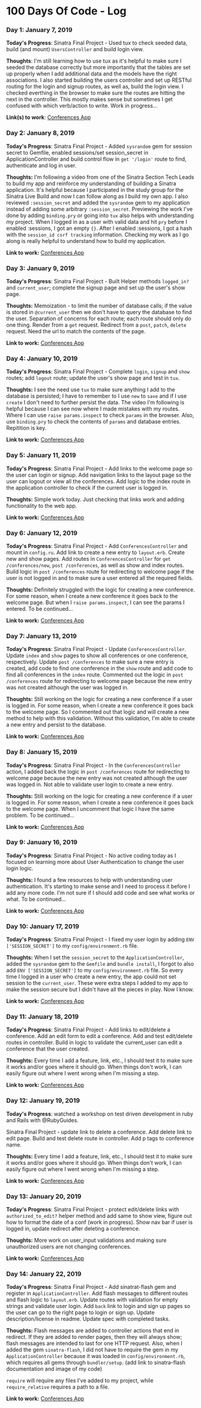 # 100 Days Of Code - Log

### Day 1: January 7, 2019 
**Today's Progress**: Sinatra Final Project - Used tux to check seeded data, build (and mount) `UsersController` and build login view.

**Thoughts**: I'm still learning how to use tux as it's helpful to make sure I seeded the database correctly but more importantly that the tables are set up properly when I add additional data and the models have the right associations. I also started building the users controller and set up RESTful routing for the login and signup routes, as well as, build the login view. I checked everthing in the browser to make sure the routes are hitting the next in the controller. This mostly makes sense but sometimes I get confused with which verb/action to write. Work in progress...

**Link(s) to work**: [Conferences App](https://github.com/AlwinaO/conferences)

### Day 2: January 8, 2019

**Today's Progress**: Sinatra Final Project - Added `sysrandom` gem for session secret to Gemfile, enabled sessions/set session_secret in ApplicationController and build control flow in `get '/login'` route to find, authenticate and log in user.

**Thoughts:** I'm following a video from one of the Sinatra Section Tech Leads to build my app and reinforce my understanding of building a Sinatra application. It's helpful because I participated in the study group for the Sinatra Live Build and now I can follow along as I build my own app. I also reviewed `:session_secret` and added the `sysrandom` gem to my application instead of adding some arbitrary `:session_secret`. Previewing the work I've done by adding `binding.pry` or going into `tux` also helps with understanding my project. When I logged in as a user with valid data and hit `pry` before I enabled :sessions, I got an empty `{}`. After I enabled :sessions, I got a hash with the `session_id csrf tracking` information. Checking my work as I go along is really helpful to understand how to build my application.

**Link to work:** [Conferences App](https://github.com/AlwinaO/conferences)

### Day 3: January 9, 2019

**Today's Progress**: Sinatra Final Project - Built Helper methods `logged_in?` and `current_user`; complete the signup page and set up the user's show page.

**Thoughts:** Memoization - to limit the number of database calls; if the value is stored in `@current_user` then we don't have to query the database to find the user. Separation of concerns for each route; each route should only do one thing. Render from a `get` request. Redirect from a `post`, `patch`, `delete` request. Need the url to match the contents of the page.

**Link to work:** [Conferences App](https://github.com/AlwinaO/conferences)

### Day 4: January 10, 2019

**Today's Progress**: Sinatra Final Project - Complete `login`, `signup` and `show` routes; add `logout` route; update the user's show page and test in `tux`.

**Thoughts:** I see the need use `tux` to make sure anything I add to the database is persisted; I have to remember to I use `new` to `save` and if I use `create` I don't need to further persist the data. The video I'm following is helpful because I can see now where I made mistakes with my routes. Where I can use `raise params.inspect` to check `params` in the browser. Also, use `binding.pry` to check the contents of `params` and database entries. Repitition is key.

**Link to work:** [Conferences App](https://github.com/AlwinaO/conferences)

### Day 5: January 11, 2019

**Today's Progress**: Sinatra Final Project - Add links to the welcome page so the user can login or signup. Add navigation links to the layout page so the user can logout or view all the conferences. Add logic to the index route in the application controller to check if the current user is logged in. 

**Thoughts:** Simple work today. Just checking that links work and adding functionality to the web app.

**Link to work:** [Conferences App](https://github.com/AlwinaO/conferences)

### Day 6: January 12, 2019

**Today's Progress**: Sinatra Final Project - Add `ConferencesController` and mount in `config.ru`. Add link to create a new entry to `layout.erb`. Create new and show pages. Add routes in `ConferencesController` for `get /conferences/new`, `post /conferences`, as well as show and index routes. Build logic in `post /conferences` route for redirecting to welcome page if the user is not logged in and to make sure a user entered all the required fields.  

**Thoughts:** Definitely struggled with the logic for creating a new conference. For some reason, when I create a new conference it goes back to the welcome page. But when I `raise params.inspect`, I can see the params I entered. To be continued...

**Link to work:** [Conferences App](https://github.com/AlwinaO/conferences)

### Day 7: January 13, 2019

**Today's Progress**: Sinatra Final Project - Update `ConferencesController`. Update `index` and `show` pages to show all conferences or one conference, respectively. Update `post /conferences` to make sure a new entry is created, add code to find one conference in the `show` route and add code to find all conferences in the `index` route. Commented out the logic in `post /conferences` route for redirecting to welcome page because the new entry was not created although the user was logged in.  

**Thoughts:** Still working on the logic for creating a new conference if a user is logged in. For some reason, when I create a new conference it goes back to the welcome page. So I commented out that logic and will create a new method to help with this validation. Without this validation, I'm able to create a new entry and persist to the database.

**Link to work:** [Conferences App](https://github.com/AlwinaO/conferences)

### Day 8: January 15, 2019

**Today's Progress**: Sinatra Final Project - In the `ConferencesController` action, I added back the logic in `post /conferences` route for redirecting to welcome page because the new entry was not created although the user was logged in.  Not able to validate user login to create a new entry.

**Thoughts:** Still working on the logic for creating a new conference if a user is logged in. For some reason, when I create a new conference it goes back to the welcome page. When I uncomment that logic I have the same problem. To be continued...

**Link to work:** [Conferences App](https://github.com/AlwinaO/conferences)

### Day 9: January 16, 2019

**Today's Progress**: Sinatra Final Project - No active coding today as I focused on learning more about User Authentication to change the user login logic.

**Thoughts:** I found a few resources to help with understanding user authentication. It's starting to make sense and I need to process it before I add any more code. I'm not sure if I should add code and see what works or what. To be continued...

**Link to work:** [Conferences App](https://github.com/AlwinaO/conferences)

### Day 10: January 17, 2019

**Today's Progress**: Sinatra Final Project - I fixed my user login by adding `ENV ['SESSION_SECRET']` to my `config/environment.rb` file. 

**Thoughts:** When I set the `session_secret` to the `ApplicationController`, added the `sysrandom` gem to the `Gemfile` and `bundle install`, I forgot to also add `ENV ['SESSION_SECRET']` to my `config/environment.rb` file. So every time I logged in a user who create a new entry, the app could not set session to the `current_user`. These were extra steps I added to my app to make the session secure but I didn't have all the pieces in play. Now I know.

**Link to work:** [Conferences App](https://github.com/AlwinaO/conferences)

### Day 11: January 18, 2019

**Today's Progress**: Sinatra Final Project - Add links to edit/delete a conference. Add an edit form to edit a conference. Add and test edit/delete routes in controller. Build in logic to validate the current_user can edit a conference that the user created. 

**Thoughts:** Every time I add a feature, link, etc., I should test it to make sure it works and/or goes where it should go. When things don't work, I can easily figure out where I went wrong when I'm missing a step.

**Link to work:** [Conferences App](https://github.com/AlwinaO/conferences)

### Day 12: January 19, 2019

**Today's Progress**: watched a workshop on test driven development in ruby and Rails with @RubyGuides. 

Sinatra Final Project - update link to delete a conference. Add delete link to edit page. Build and test delete route in controller. Add p tags to conference name.

**Thoughts:** Every time I add a feature, link, etc., I should test it to make sure it works and/or goes where it should go. When things don't work, I can easily figure out where I went wrong when I'm missing a step.

**Link to work:** [Conferences App](https://github.com/AlwinaO/conferences)

### Day 13: January 20, 2019

**Today's Progress**: Sinatra Final Project - protect edit/delete links with `authorized_to_edit?` helper method and add same to show view, figure out how to format the date of a conf (work in progress). Show nav bar if user is logged in, update redirect after deleting a conference. 

**Thoughts:** More work on user_input validations and making sure unauthorized users are not changing conferences.

**Link to work:** [Conferences App](https://github.com/AlwinaO/conferences)

### Day 14: January 22, 2019

**Today's Progress**: Sinatra Final Project - Add sinatrat-flash gem and register in `ApplicationController`. Add flash messages to different routes and flash logic to `layout.erb`. Update routes with validation for empty strings and validate user login. Add `back` link to login and sign up pages so the user can go to the right page to login or sign up. Update description/license in readme. Update spec with completed tasks.

**Thoughts:** Flash messages are added to controller actions that end in redirect. If they are added to render pages, then they will always show; flash messages are intended to last for one HTTP request. Also, when I added the gem `sinatra-flash`, I did not have to require the gem in my `ApplicationController` because it was loaded in `config/environment.rb`, which requires all gems through `bundler/setup`. (add link to sinatra-flash documentation and image of my code) 

`require` will require any files I've added to my project, while `require_relative` requires a path to a file.

**Link to work:** [Conferences App](https://github.com/AlwinaO/conferences)












